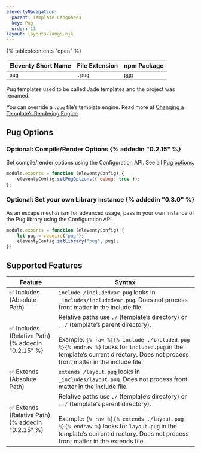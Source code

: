 ```yaml
---
eleventyNavigation:
  parent: Template Languages
  key: Pug
  order: 11
layout: layouts/langs.njk
---
```


{% tableofcontents "open" %}

| Eleventy Short Name | File Extension | npm Package                           |
| ------------------- | -------------- | ------------------------------------- |
| `pug`               | `.pug`         | [`pug`](https://github.com/pugjs/pug) |

Pug templates used to be called Jade templates and the project was renamed.

You can override a `.pug` file’s template engine. Read more at [Changing a Template’s Rendering Engine](/docs/languages/).

## Pug Options

### Optional: Compile/Render Options {% addedin "0.2.15" %}

Set compile/render options using the Configuration API. See all [Pug options](https://pugjs.org/api/reference.html#options).

```js
module.exports = function (eleventyConfig) {
	eleventyConfig.setPugOptions({ debug: true });
};
```

### Optional: Set your own Library instance {% addedin "0.3.0" %}

As an escape mechanism for advanced usage, pass in your own instance of the Pug library using the Configuration API.

```js
module.exports = function (eleventyConfig) {
	let pug = require("pug");
	eleventyConfig.setLibrary("pug", pug);
};
```

## Supported Features

| Feature                                            | Syntax                                                                                                                                                                                                                                                                      |
| -------------------------------------------------- | --------------------------------------------------------------------------------------------------------------------------------------------------------------------------------------------------------------------------------------------------------------------------- |
| ✅ Includes (Absolute Path)                        | `include /includedvar.pug` looks in `_includes/includedvar.pug`. Does not process front matter in the include file.                                                                                                                                                         |
| ✅ Includes (Relative Path) {% addedin "0.2.15" %} | Relative paths use `./` (template’s directory) or `../` (template’s parent directory).<br><br>Example: `{% raw %}{% include ./included.pug %}{% endraw %}` looks for `included.pug` in the template’s current directory. Does not process front matter in the include file. |
| ✅ Extends (Absolute Path)                         | `extends /layout.pug` looks in `_includes/layout.pug`. Does not process front matter in the include file.                                                                                                                                                                   |
| ✅ Extends (Relative Path) {% addedin "0.2.15" %}  | Relative paths use `./` (template’s directory) or `../` (template’s parent directory).<br><br>Example: `{% raw %}{% extends ./layout.pug %}{% endraw %}` looks for `layout.pug` in the template’s current directory. Does not process front matter in the extends file.     |
